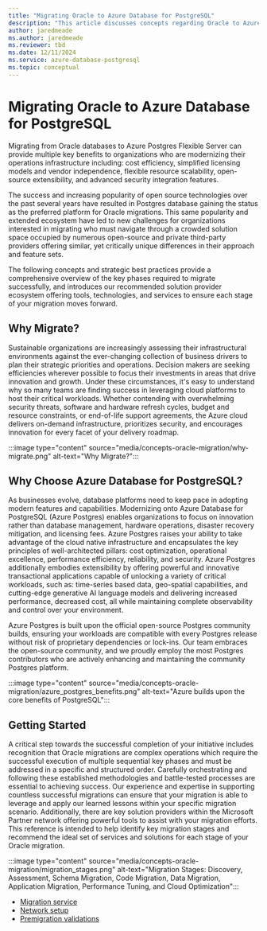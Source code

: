 ```yaml
---
title: "Migrating Oracle to Azure Database for PostgreSQL"
description: "This article discusses concepts regarding Oracle to Azure Database for PostgreSQL migrations."
author: jaredmeade
ms.author: jaredmeade
ms.reviewer: tbd
ms.date: 12/11/2024
ms.service: azure-database-postgresql
ms.topic: conceptual
---
```


# Migrating Oracle to Azure Database for PostgreSQL

Migrating from Oracle databases to Azure Postgres Flexible Server can provide multiple key benefits to organizations who are modernizing their operations infrastructure including: cost efficiency, simplified licensing models and vendor independence, flexible resource scalability, open-source extensibility, and advanced security integration features.

The success and increasing popularity of open source technologies over the past several years have resulted in Postgres database gaining the status as the preferred platform for Oracle migrations.  This same popularity and extended ecosystem have led to new challenges for organizations interested in migrating who must navigate through a crowded solution space occupied by numerous open-source and private third-party providers offering similar, yet critically unique differences in their approach and feature sets.  

The following concepts and strategic best practices provide a comprehensive overview of the key phases required to migrate successfully, and introduces our recommended solution provider ecosystem offering tools, technologies, and services to ensure each stage of your migration moves forward.

## Why Migrate?

Sustainable organizations are increasingly assessing their infrastructural environments against the ever-changing collection of business drivers to plan their strategic priorities and operations.  Decision makers are seeking efficiencies wherever possible to focus their investments in areas that drive innovation and growth.  Under these circumstances, it's easy to understand why so many teams are finding success in leveraging cloud platforms to host their critical workloads.  Whether contending with overwhelming security threats, software and hardware refresh cycles, budget and resource constraints, or end-of-life support agreements, the Azure cloud delivers on-demand infrastructure, prioritizes security, and encourages innovation for every facet of your delivery roadmap.


:::image type="content" source="media/concepts-oracle-migration/why-migrate.png" alt-text="Why Migrate?":::

## Why Choose Azure Database for PostgreSQL?

As businesses evolve, database platforms need to keep pace in adopting modern features and capabilities.  Modernizing onto Azure Database for PostgreSQL (Azure Postgres) enables organizations to focus on innovation rather than database management, hardware operations, disaster recovery mitigation, and licensing fees.  Azure Postgres raises your ability to take advantage of the cloud native infrastructure and encapsulates the key principles of well-architected pillars: cost optimization, operational excellence, performance efficiency, reliability, and security.  Azure Postgres additionally embodies extensibility by offering powerful and innovative transactional applications capable of unlocking a variety of critical workloads, such as: time-series based data, geo-spatial capabilities, and cutting-edge generative AI language models and delivering increased performance, decreased cost, all while maintaining complete observability and control over your environment. 

Azure Postgres is built upon the official open-source Postgres community builds, ensuring your workloads are compatible with every Postgres release without risk of proprietary dependencies or lock-ins.  Our team embraces the open-source community, and we proudly employ the most Postgres contributors who are actively enhancing and maintaining the community Postgres platform. 

:::image type="content" source="media/concepts-oracle-migration/azure_postgres_benefits.png" alt-text="Azure builds upon the core benefits of PostgreSQL":::

## Getting Started

A critical step towards the successful completion of your initiative includes recognition that Oracle migrations are complex operations which require the successful execution of multiple sequential key phases and must be addressed in a specific and structured order.  Carefully orchestrating and following these established methodologies and battle-tested processes are essential to achieving success.  Our experience and expertise in supporting countless successful migrations can ensure that your migration is able to leverage and apply our learned lessons within your specific migration scenario.  Additionally, there are key solution providers within the Microsoft Partner network offering powerful tools to assist with your migration efforts.  This reference is intended to help identify key migration stages and recommend the ideal set of services and solutions for each stage of your Oracle migration. 

:::image type="content" source="media/concepts-oracle-migration/migration_stages.png" alt-text="Migration Stages: Discovery, Assessment, Schema Migration, Code Migration, Data Migration, Application Migration, Performance Tuning, and Cloud Optimization":::



- [Migration service](concepts-migration-service-postgresql.md)
- [Network setup](how-to-network-setup-migration-service.md)
- [Premigration validations](concepts-premigration-migration-service.md)
